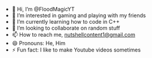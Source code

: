 - 👋 Hi, I’m @FloodMagicYT
- 👀 I’m interested in gaming and playing with my friends
- 🌱 I’m currently learning how to code in C++
- 💞️ I’m looking to collaborate on random stuff
- 📫 How to reach me, nutshellcontent1@gmail.com
- 😄 Pronouns: He, Him
- ⚡ Fun fact: I like to make Youtube videos sometimes
